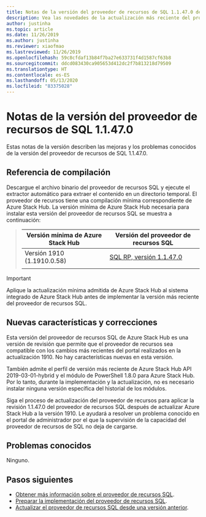 ```yaml
---
title: Notas de la versión del proveedor de recursos de SQL 1.1.47.0 de Azure Stack Hub
description: Vea las novedades de la actualización más reciente del proveedor de recursos SQL de Azure Stack Hub, entre las que se incluyen nuevas características, correcciones y problemas conocidos.
author: justinha
ms.topic: article
ms.date: 11/26/2019
ms.author: justinha
ms.reviewer: xiaofmao
ms.lastreviewed: 11/26/2019
ms.openlocfilehash: 59c8cfdaf13b84f7ba27e633731f4d1587cf63b8
ms.sourcegitcommit: ddcd083430ca905653d412dc2f7b813218d79509
ms.translationtype: HT
ms.contentlocale: es-ES
ms.lasthandoff: 05/13/2020
ms.locfileid: "83375028"
---
```

# <a name="sql-resource-provider-11470-release-notes"></a>Notas de la versión del proveedor de recursos de SQL 1.1.47.0

Estas notas de la versión describen las mejoras y los problemas conocidos de la versión del proveedor de recursos de SQL 1.1.47.0.

## <a name="build-reference"></a>Referencia de compilación

Descargue el archivo binario del proveedor de recursos SQL y ejecute el extractor automático para extraer el contenido en un directorio temporal. El proveedor de recursos tiene una compilación mínima correspondiente de Azure Stack Hub. La versión mínima de Azure Stack Hub necesaria para instalar esta versión del proveedor de recursos SQL se muestra a continuación:

> |Versión mínima de Azure Stack Hub|Versión del proveedor de recursos SQL|
> |-----|-----|
> |Versión 1910 (1.1910.0.58)|[SQL RP, versión 1.1.47.0](https://aka.ms/azurestacksqlrp11470)|  
> |     |     |

> [!IMPORTANT]
> Aplique la actualización mínima admitida de Azure Stack Hub al sistema integrado de Azure Stack Hub antes de implementar la versión más reciente del proveedor de recursos SQL.

## <a name="new-features-and-fixes"></a>Nuevas características y correcciones

Esta versión del proveedor de recursos SQL de Azure Stack Hub es una versión de revisión que permite que el proveedor de recursos sea compatible con los cambios más recientes del portal realizados en la actualización 1910. No hay características nuevas en esta versión.

También admite el perfil de versión más reciente de Azure Stack Hub API 2019-03-01-hybrid y el módulo de PowerShell 1.8.0 para Azure Stack Hub. Por lo tanto, durante la implementación y la actualización, no es necesario instalar ninguna versión específica del historial de los módulos.

Siga el proceso de actualización del proveedor de recursos para aplicar la revisión 1.1.47.0 del proveedor de recursos SQL después de actualizar Azure Stack Hub a la versión 1910. Le ayudará a resolver un problema conocido en el portal de administrador por el que la supervisión de la capacidad del proveedor de recursos de SQL no deja de cargarse.

## <a name="known-issues"></a>Problemas conocidos

Ninguno.

## <a name="next-steps"></a>Pasos siguientes

- [Obtener más información sobre el proveedor de recursos SQL](azure-stack-sql-resource-provider.md).
- [Preparar la implementación del proveedor de recursos SQL](azure-stack-sql-resource-provider-deploy.md#prerequisites).
- [Actualizar el proveedor de recursos SQL desde una versión anterior](azure-stack-sql-resource-provider-update.md).
